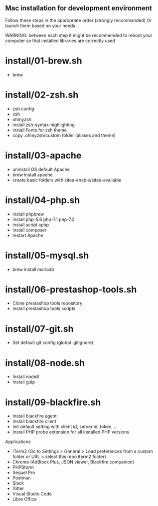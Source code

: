 Mac installation for development environment
--------------------------------------------

Follow these steps in the appropriate order (strongly recommanded)
Or launch them based on your needs

WARNING: between each step it might be recommended to reboot your computer so that installed libraries are correctly used

# install/01-brew.sh
- brew

# install/02-zsh.sh
- zsh config
- zsh
- ohmyzsh
- install zsh-syntax-highlighting
- install Fonts for zsh theme
- copy .ohmyzsh/custom folder (aliases and theme)

# install/03-apache
- uninstall OS default Apache
- brew install apache
- create basic folders with sites-enable/sites-available

# install/04-php.sh
- install phpbrew
- install php-5.6 php-7.1 php-7.2
- install script sphp
- install composer
- restart Apache

# install/05-mysql.sh
- brew install mariadb

# install/06-prestashop-tools.sh
- Clone prestashop tools repository
- Install prestashop tools scripts

# install/07-git.sh
- Set default git config (global .gitignore)

# install/08-node.sh
- Install node8
- Install gulp

# install/09-blackfire.sh
- Install blackfire agent
- Install blackfire client
- Init default setting with client id, server id, token, ...
- Install PHP probe extension for all installed PHP versions

Applications
- iTerm2 (Go to Settings > General > Load preferences from a custom folder or URL > select this repo iterm2 folder)
- Chrome (AdBlock Plus, JSON viewer, Blackfire companion)
- PHPStorm
- Sequel Pro
- Postman
- Slack
- Gitter
- Visual Studio Code
- Libre Office
